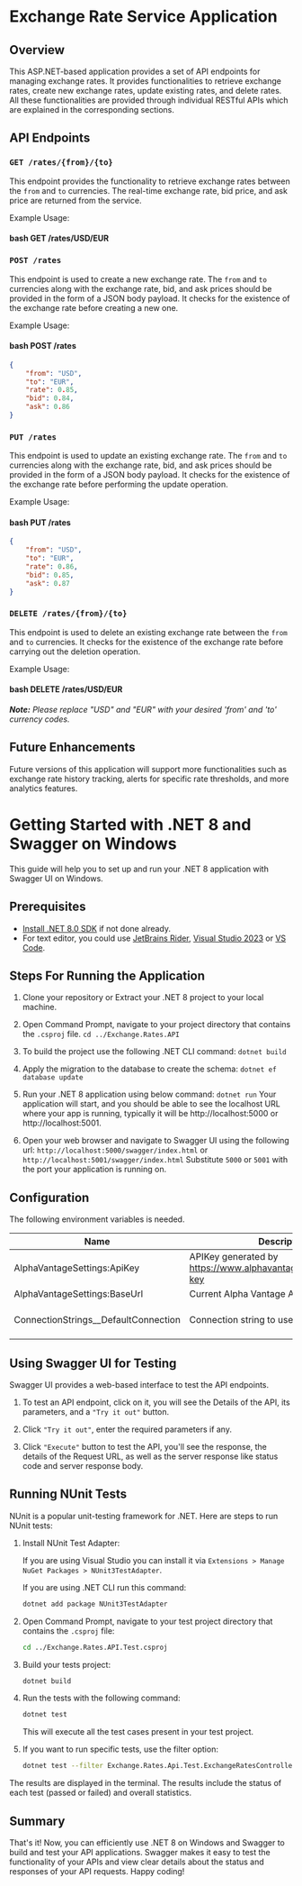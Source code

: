 # Exchange Rate Service Application

## Overview

This ASP.NET-based application provides a set of API endpoints for managing exchange rates. It provides functionalities to retrieve exchange rates, create new exchange rates, update existing rates, and delete rates. All these functionalities are provided through individual RESTful APIs which are explained in the corresponding sections.

## API Endpoints

### `GET /rates/{from}/{to}`

This endpoint provides the functionality to retrieve exchange rates between the `from` and `to` currencies. The real-time exchange rate, bid price, and ask price are returned from the service.

Example Usage:
#### bash GET /rates/USD/EUR

### `POST /rates`

This endpoint is used to create a new exchange rate. The `from` and `to` currencies along with the exchange rate, bid, and ask prices should be provided in the form of a JSON body payload. It checks for the existence of the exchange rate before creating a new one.

Example Usage:

#### bash POST /rates
```json
{
    "from": "USD",
    "to": "EUR",
    "rate": 0.85,
    "bid": 0.84,
    "ask": 0.86
}
```

### `PUT /rates`

This endpoint is used to update an existing exchange rate. The `from` and `to` currencies along with the exchange rate, bid, and ask prices should be provided in the form of a JSON body payload. It checks for the existence of the exchange rate before performing the update operation.

Example Usage:

#### bash PUT /rates
```json
{
    "from": "USD",
    "to": "EUR",
    "rate": 0.86,
    "bid": 0.85,
    "ask": 0.87
}
```

### `DELETE /rates/{from}/{to}`

This endpoint is used to delete an existing exchange rate between the `from` and `to` currencies. It checks for the existence of the exchange rate before carrying out the deletion operation.

Example Usage:
#### bash DELETE /rates/USD/EUR

***Note:*** _Please replace "USD" and "EUR" with your desired 'from' and 'to' currency codes._

## Future Enhancements

Future versions of this application will support more functionalities such as exchange rate history tracking, alerts for specific rate thresholds, and more analytics features.

# Getting Started with .NET 8 and Swagger on Windows

This guide will help you to set up and run your .NET 8 application with Swagger UI on Windows.

## Prerequisites
- [Install .NET 8.0 SDK](https://dotnet.microsoft.com/download/dotnet/8.0) if not done already.
- For text editor, you could use [JetBrains Rider](https://www.jetbrains.com/rider/), [Visual Studio 2023](https://visualstudio.microsoft.com/vs/) or [VS Code](https://code.visualstudio.com/).

## Steps For Running the Application

1. Clone your repository or Extract your .NET 8 project to your local machine.

2. Open Command Prompt, navigate to your project directory that contains the `.csproj` file.
`cd ../Exchange.Rates.API`
3. To build the project use the following .NET CLI command:
`dotnet build`
4. Apply the migration to the database to create the schema:
`dotnet ef database update`
5. Run your .NET 8 application using below command:
`dotnet run`
Your application will start, and you should be able to see the localhost URL where your app is running, typically it will be http://localhost:5000 or http://localhost:5001.

6. Open your web browser and navigate to Swagger UI using the following url:
`http://localhost:5000/swagger/index.html` or `http://localhost:5001/swagger/index.html`
   Substitute `5000` or `5001` with the port your application is running on.

## Configuration

The following environment variables is needed.

| Name                                 | Description                                                      | Example                                                                                                                    |
|--------------------------------------|------------------------------------------------------------------|----------------------------------------------------------------------------------------------------------------------------|
| AlphaVantageSettings:ApiKey          | APIKey generated by https://www.alphavantage.co/support/#api-key | NRHVJ9DPWPMKM6UE                                                                                                           |
| AlphaVantageSettings:BaseUrl         | Current Alpha Vantage API link                                   | https://www.alphavantage.co/                                                                                               |       
| ConnectionStrings__DefaultConnection | Connection string to used SQL Database                           | Server=local\MSSQLSERVER01;Database=ExchangeRates;User Id=admin; Password=111111;TrustServerCertificate=True;Encrypt=False |      

## Using Swagger UI for Testing

Swagger UI provides a web-based interface to test the API endpoints.

1. To test an API endpoint, click on it, you will see the Details of the API, its parameters, and a `"Try it out"` button.

2. Click `"Try it out"`, enter the required parameters if any.

3. Click `"Execute"` button to test the API, you'll see the response, the details of the Request URL, as well as the server response like status code and server response body.

## Running NUnit Tests

NUnit is a popular unit-testing framework for .NET. Here are steps to run NUnit tests:

1. Install NUnit Test Adapter:

   If you are using Visual Studio you can install it via `Extensions > Manage NuGet Packages > NUnit3TestAdapter`.

   If you are using .NET CLI run this command:

    ```bash
    dotnet add package NUnit3TestAdapter
    ```

2. Open Command Prompt, navigate to your test project directory that contains the `.csproj` file:

    ```bash
    cd ../Exchange.Rates.API.Test.csproj
    ```

3. Build your tests project:

    ```bash
    dotnet build
    ```

4. Run the tests with the following command:

    ```bash
    dotnet test
    ```

   This will execute all the test cases present in your test project.

5. If you want to run specific tests, use the filter option:

    ```bash
    dotnet test --filter Exchange.Rates.Api.Test.ExchangeRatesControllerTests.GetRate_ShouldReturnCurrentExchangeRate_WhenExists
    ```

The results are displayed in the terminal. The results include the status of each test (passed or failed) and overall statistics.

## Summary

That's it! Now, you can efficiently use .NET 8 on Windows and Swagger to build and test your API applications. Swagger makes it easy to test the functionality of your APIs and view clear details about the status and responses of your API requests. Happy coding!
